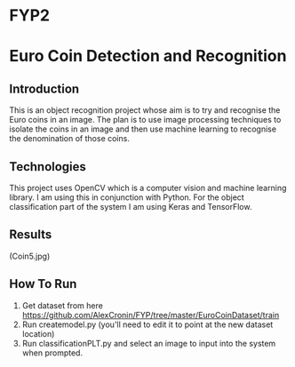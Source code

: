 # FYP2


**Euro Coin Detection and Recognition**
========================


Introduction
------------------------
This is an object recognition project whose aim is to try and recognise the Euro coins in an image. The plan is to use image processing techniques to isolate the coins in an image and then use machine learning to recognise the denomination of those coins.

Technologies
------------------------
This project uses OpenCV which is a computer vision and machine learning library. I am using this in conjunction with Python. For the object classification part of the system I am using Keras and TensorFlow.

Results
------------------------
(Coin5.jpg)


How To Run
------------------------
1.	Get dataset from here https://github.com/AlexCronin/FYP/tree/master/EuroCoinDataset/train
2.	Run createmodel.py (you'll need to edit it to point at the new dataset location)
3.	Run classificationPLT.py and select an image to input into the system when prompted.
